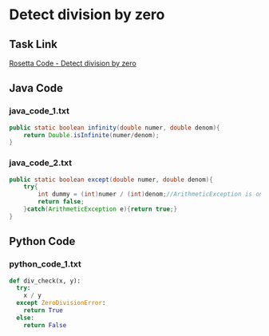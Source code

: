 # Detect division by zero

## Task Link
[Rosetta Code - Detect division by zero](https://rosettacode.org/wiki/Detect_division_by_zero)

## Java Code
### java_code_1.txt
```java
public static boolean infinity(double numer, double denom){
	return Double.isInfinite(numer/denom);
}

```

### java_code_2.txt
```java
public static boolean except(double numer, double denom){
	try{
		int dummy = (int)numer / (int)denom;//ArithmeticException is only thrown from integer math
		return false;
	}catch(ArithmeticException e){return true;}
}

```

## Python Code
### python_code_1.txt
```python
def div_check(x, y):
  try:
    x / y
  except ZeroDivisionError:
    return True
  else:
    return False

```

